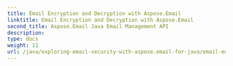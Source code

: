 ```yaml
---
title: Email Encryption and Decryption with Aspose.Email
linktitle: Email Encryption and Decryption with Aspose.Email
second_title: Aspose.Email Java Email Management API
description: 
type: docs
weight: 11
url: /java/exploring-email-security-with-aspose.email-for-java/email-encryption-and-decryption/
---
```

